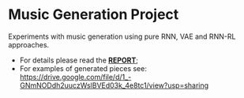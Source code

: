 # Music Generation Project 

Experiments with music generation using pure RNN, VAE and RNN-RL approaches. 

- For details please read the [**REPORT**](/docs/MusicGenerationRL.pdf); 
- For examples of generated pieces see: https://drive.google.com/file/d/1_-GNmNODdh2uuczWslBVEd03k_4e8tc1/view?usp=sharing 
